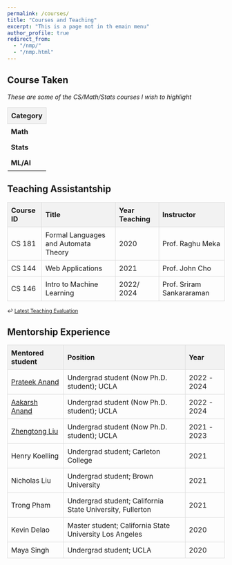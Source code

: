 ```yaml
---
permalink: /courses/
title: "Courses and Teaching"
excerpt: "This is a page not in th emain menu"
author_profile: true
redirect_from: 
  - "/nmp/"
  - "/nmp.html"
---
```




<!-- Boyang's Principal Component No-Linear Decomposition:
======
1. I live in Tianjin (very close to Beijing), China, but my hometown is Inner Mongolia.
2. I am fun of anime. I believe anime is the most direct way to convey certain meaning without any noise (for example the limitation of the acting skill, the limitation of physical camera).  -->


## Course Taken

<em>These are some of the CS/Math/Stats courses I wish to highlight </em>

<style>
    table {
        border-collapse: collapse;
        width: 100%;
    }

    th, td {
        border: 1px solid #ddd;
        padding: 8px;
        text-align: left;
    }

    th {
        background-color: #f2f2f2;
        position: sticky;
        top: 0;
        z-index: 1;
    }

    .collapsible {
        cursor: pointer;
        padding: 8px;
        width: 50px;
        border: none;
        text-align: left;
        outline: none;
        font-weight: bold;
    }

    .active, .collapsible:hover {
        background-color: #f1f1f1;
    }

    .content {
        padding: 0;
        display: none;
        overflow: hidden;
    }

    .content table {
        margin: 0;
        width: 100%;
        table-layout: fixed;
    }

    .content th, .content td {
        padding: 8px;
        font-size: 1.2em;
        overflow: hidden;
        text-overflow: ellipsis;
        white-space: nowrap;
    }

    .course-id-col {
        width: 15%;
    }

    .title-col {
        width: 45%;
    }

    .year-col {
        width: 10%;
    }

    .instructor-col {
        width: 30%;
    }

    .content td:hover {
        white-space: normal;
        word-wrap: break-word;
        background-color: #f8f8f8;
    }

    .math-content th {
        border-top: 3px solid #4CAF50;
    }

    .stats-content th {
        border-top: 3px solid #2196F3;
    }

    .ml-content th {
        border-top: 3px solid #9C27B0;
    }
</style>

<div class="courses-container">
    <table>
        <tr>
            <th>Category</th>
        </tr>
        <tr>
            <td class="collapsible" onclick="toggleContent(this)">Math</td>
            <td colspan="4" class="content math-content">
                <table>
                    <tr>
                        <th class="course-id-col">Course ID</th>
                        <th class="title-col">Title</th>
                        <th class="year-col">Year</th>
                        <th class="instructor-col">Instructor</th>
                    </tr>
                    <tr>
                        <td>01-(Math)-428</td>
                        <td>Graph Theory</td>
                        <td>2017</td>
                        <td>Dr. Surya Teja Gavva</td>
                    </tr>
                    <tr>
                        <td>01-(Math)-311</td>
                        <td>Real Analysis</td>
                        <td>2019</td>
                        <td>Prof. John man shun Ma</td>
                    </tr>
                    <tr>
                        <td>01-(Math)-373</td>
                        <td>Numerical Analysis</td>
                        <td>2019</td>
                        <td>Dr. Shane D. Kepley</td>
                    </tr>
                </table>
            </td>
        </tr>
        <tr>
            <td class="collapsible" onclick="toggleContent(this)">Stats</td>
            <td colspan="4" class="content stats-content">
                <table>
                    <tr>
                        <th class="course-id-col">Course ID</th>
                        <th class="title-col">Title</th>
                        <th class="year-col">Year Taken</th>
                        <th class="instructor-col">Instructor</th>
                    </tr>
                    <tr>
                        <td>Stats 201C</td>
                        <td>Advanced Modeling and Inference</td>
                        <td>2020</td>
                        <td>Prof. Qing Zhou</td>
                    </tr>
                    <tr>
                        <td>Stats 200B</td>
                        <td>Theoretical Stats</td>
                        <td>2021</td>
                        <td>Prof. Arash A. Amini</td>
                    </tr>
                    <tr>
                        <td>Stats 200C</td>
                        <td>High Dimensional Stats</td>
                        <td>2021</td>
                        <td>Prof. Arash A. Amini</td>
                    </tr>
                </table>
            </td>
        </tr>
        <tr>
            <td class="collapsible" onclick="toggleContent(this)">ML/AI</td>
            <td colspan="4" class="content ml-content">
                <table>
                    <tr>
                        <th class="course-id-col">Course ID</th>
                        <th class="title-col">Title</th>
                        <th class="year-col">Year Taken</th>
                        <th class="instructor-col">Instructor</th>
                    </tr>
                    <tr>
                        <td>ECE 236B</td>
                        <td>Convex Optimization</td>
                        <td>2020</td>
                        <td>Prof. Lieven Vandenberghe</td>
                    </tr>
                    <tr>
                        <td>CS/CM 226</td>
                        <td>Machine Learning for Bioinformatics</td>
                        <td>2019</td>
                        <td>Prof. Sriram Sankararaman</td>
                    </tr>
                    <tr>
                        <td>01-(CS)-440</td>
                        <td>Artificial Intelligent</td>
                        <td>2018</td>
                        <td>Prof. Abdeslam Boularias</td>
                    </tr>
                    <tr>
                        <td>CS 260</td>
                        <td>Machine Learning Algorithms</td>
                        <td>2021</td>
                        <td>Prof. Quanquan Gu</td>
                    </tr>
                    <tr>
                        <td>CS 269</td>
                        <td>Large Scale Machine Learning</td>
                        <td>2021</td>
                        <td>Prof. Baharan Mirzasoleiman</td>
                    </tr>
                    <tr>
                        <td>CS 267A</td>
                        <td>Probabilistic Programming and Relational Learning</td>
                        <td>2022</td>
                        <td>Prof. Guy Van den Broeck</td>
                    </tr>
                    <tr>
                        <td>CS 261</td>
                        <td>Deep Generative Models</td>
                        <td>2024</td>
                        <td>Prof. Aditya Grover</td>
                    </tr>
                </table>
            </td>
        </tr>
    </table>
</div>

<script>
function toggleContent(element) {
    element.classList.toggle("active");
    var content = element.nextElementSibling;
    if (content.style.display === "block") {
        content.style.display = "none";
    } else {
        content.style.display = "block";
    }
}

document.addEventListener('DOMContentLoaded', function() {
    var contents = document.getElementsByClassName("content");
    for(var i = 0; i < contents.length; i++) {
        contents[i].style.display = "none";
    }
});
</script>


<!-- | Course ID     | Title       | Year Taken  | Instructor  |
| -----------   | ----------- | ----------- | ----------- |
| 01-(Math)-428   | Graph Theory    | 2017 (Undergrad)  | Dr. Surya Teja Gavva |
| 01-(Math)-311    | Real Analysis      | 2019 (Undergrad)   | Prof. John man shun Ma |
| 01-(Math)-373   | Numerical Analysis        | 2019 (Undergrad)   | Dr. Shane D. Kepley |
| Stats 201C  | Advanced Modeling and Inference  | 2020  | Prof. Qing Zhou |
| Stats 200B  | Theoretical Stats  | 2021  | Prof. Arash A. Amini |
| 01-(CS)-440   | Artificial Intelligent    | 2018 (Undergrad)  | Prof. Abdeslam Boularias|
| Stats 200C  | High Dimensional Stats  | 2021  | Prof. Arash A. Amini |
| ECE 236B  | Convex Optimization   | 2020  | Prof. Lieven Vandenberghe |
| CS/CM 226  | Machine Learning for Bioinformatics   | 2019  | Prof. Sriram Sankararaman |
| CS 260 | Machine Learning Algorithms | 2021 | Prof. Quanquan Gu |
| CS 269 | Large Scale Machine Learning | 2021 | Prof. Baharan Mirzasoleiman |
| CS 267A | Probabilistic Programming and Relational Learning | 2022 | Prof. Guy Van den Broeck |
| CS 261 | Deep Generative Models | 2024 | Prof. Aditya Grover | -->

## Teaching Assistantship

| Course ID     | Title       | Year Teaching  | Instructor  |
| -----------   | ----------- | ----------- | ----------- |
| CS 181 | Formal Languages and Automata Theory    | 2020  | Prof. Raghu Meka|
| CS 144 | Web Applications      | 2021   | Prof. John Cho |
| CS 146 | Intro to Machine Learning | 2022/ 2024 | Prof. Sriram Sankararaman |

<small>↩︎ [Latest Teaching Evaluation](../files/FU_B._-_24W_COM_SCI_M146_DIS_1H.pdf)</small>

## Mentorship Experience

| Mentored student | Position        | Year              |
| ---------------- | ----------------|  ---------------- | 
| [Prateek Anand](https://www.linkedin.com/in/prateek-anand-21431a1b4/) | Undergrad student (Now Ph.D. student); UCLA      | 2022 - 2024   |
| [Aakarsh Anand](https://www.linkedin.com/in/aakarsh-anand-8943211b4/) | Undergrad student (Now Ph.D. student); UCLA      | 2022 - 2024   |
| [Zhengtong Liu](https://zhengtong-liu.github.io/) | Undergrad student (Now Ph.D. student); UCLA      | 2021 - 2023   |
| Henry Koelling | Undergrad student; Carleton College      | 2021   |
| Nicholas Liu | Undergrad student; Brown University      | 2021   |
| Trong Pham | Undergrad student; California State University, Fullerton      | 2021   |
| Kevin Delao | Master student; California State University Los Angeles    | 2020  |
| Maya Singh | Undergrad student; UCLA      | 2020   |



